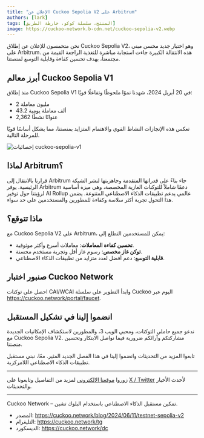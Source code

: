```yaml
---
title: "الإعلان عن Cuckoo Sepolia V2 على Arbitrum"
authors: [lark]
tags: [المنتج، سلسلة كوكو، خارطة الطريق]
image: https://cuckoo-network.b-cdn.net/cuckoo-sepolia-v2.webp
---
```


نحن متحمسون للإعلان عن إطلاق Cuckoo Sepolia V2، وهو اختبار جديد محسن مبني على Arbitrum. هذه الانتقالة الكبيرة جاءت استجابة مباشرة للتغذية الراجعة القيمة من مجتمعنا، بهدف تحسين كفاءة وقابلية التوسع لمنصتنا.

## أبرز معالم Cuckoo Sepolia V1

منذ إطلاق Cuckoo Sepolia V1 في 20 أبريل 2024، شهدنا نموًا ملحوظًا وتفاعلًا قويًا:
- 2 مليون معاملة
- 43.2 ألف معاملة يومية
- 2,362 عنوانًا نشطًا

تعكس هذه الإنجازات النشاط القوي والاهتمام المتزايد بمنصتنا، مما يشكل أساسًا قويًا للمرحلة التالية.

![إحصائيات cuckoo-sepolia-v1](https://cuckoo-network.b-cdn.net/cuckoo-sepolia-v1-stats.webp "إحصائيات cuckoo sepolia v1")

## لماذا Arbitrum؟

قرارنا بالانتقال إلى Arbitrum جاء بناءً على قدراتها المتقدمة وجاهزيتها لنشر الشبكة الرئيسية. يوفر Arbitrum دعمًا شاملاً للتوكنات الغازية المخصصة، وهي ميزة أساسية لرؤيتنا حول توفير AI Rollup عالمي يدعم تطبيقات الذكاء الاصطناعي المتنوعة. يضمن هذا التحول تجربة أكثر سلاسة وكفاءة للمطورين والمستخدمين على حد سواء.

## ماذا تتوقع؟

مع Cuckoo Sepolia V2 على Arbitrum، يمكن للمستخدمين التطلع إلى:
- **تحسين كفاءة المعاملات**: معاملات أسرع وأكثر موثوقية.
- **توكن غاز مخصص**: رسوم غاز أقل وتجربة مستخدم محسنة.
- **قابلية التوسع**: دعم أفضل لعدد متزايد من تطبيقات الذكاء الاصطناعي.

## صنبور اختبار Cuckoo Network

احصل على توكنات CAI/WCAI وابدأ التطوير على سلسلة Cuckoo اليوم عبر https://cuckoo.network/portal/faucet.

## انضموا إلينا في تشكيل المستقبل

ندعو جميع حاملي التوكنات، ومحبي الويب 3، والمطورين لاستكشاف الإمكانيات الجديدة مع Cuckoo Sepolia V2. مشاركتكم وآرائكم ضرورية فيما نواصل الابتكار وتحسين منصتنا.

تابعوا المزيد من التحديثات وانضموا إلينا في هذا الفصل الجديد المثير. معًا، نبني مستقبل تطبيقات الذكاء الاصطناعي اللامركزية.

---

زوروا [موقعنا الإلكتروني](https://cuckoo.network) لمزيد من التفاصيل وتابعونا على [X / Twitter](https://cuckoo.network/x) لأحدث الأخبار والتحديثات.

---

Cuckoo Network – تمكين مستقبل الذكاء الاصطناعي باستخدام البلوك تشين.

- المصدر: https://cuckoo.network/blog/2024/06/11/testnet-sepolia-v2
- التليغرام: https://cuckoo.network/tg
- الديسكورد: https://cuckoo.network/dc
